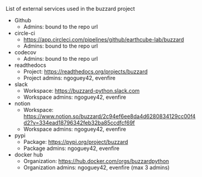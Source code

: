 List of external services used in the buzzard project
- Github
  - Admins: bound to the repo url
- circle-ci
  - https://app.circleci.com/pipelines/github/earthcube-lab/buzzard
  - Admins: bound to the repo url
- codecov
  - Admins: bound to the repo url
- readthedocs
  - Project: https://readthedocs.org/projects/buzzard
  - Project admins: ngoguey42, evenfire
- slack
  - Workspace: https://buzzard-python.slack.com
  - Workspace admins: ngoguey42, evenfire
- notion
  - Workspace: https://www.notion.so/buzzard/2c94ef6ee8da4d6280834129cc00f4d2?v=334ead18796342feb32ba85ccdfcf69f
  - Workspace admins: ngoguey42, evenfire
- pypi
  - Package: https://pypi.org/project/buzzard
  - Package admins: ngoguey42, evenfire
- docker hub
  - Organization: https://hub.docker.com/orgs/buzzardpython
  - Organization admins: ngoguey42, evenfire (max 3 admins)
